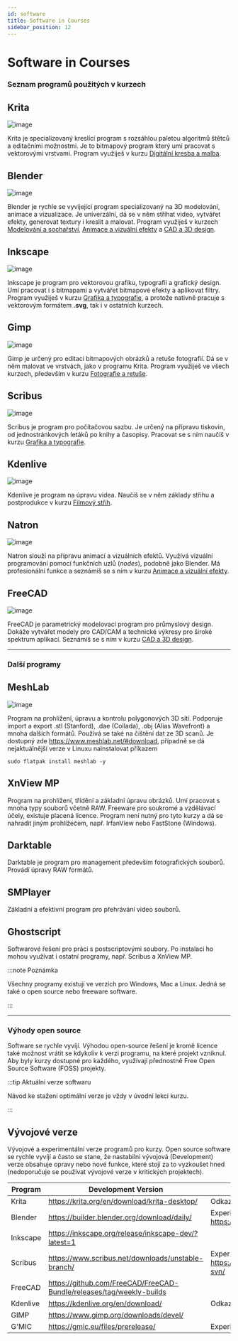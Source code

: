 ```yaml
---
id: software
title: Software in Courses
sidebar_position: 12
---
```


# Software in Courses

### Seznam programů použitých v kurzech

## Krita
![image](./img/screenkrita.jpg)

Krita je specializovaný kreslící program s rozsáhlou paletou algoritmů štětců a editačními možnostmi. Je to bitmapový program který umí pracovat s vektorovými vrstvami.
Program využiješ v kurzu [Digitální kresba a malba](01digitalnimalba/kresba-a-malba).

## Blender
![image](./img/screenblender.jpg)

Blender je rychle se vyvíjející program specializovaný na 3D modelování, animace a vizualizace. Je univerzální, dá se v něm stříhat video, vytvářet efekty, generovat textury i kreslit a malovat.
Program využiješ v kurzech [Modelování a sochařství](02modelovani/3D-modelovani), [Animace a vizuální efekty](06animace/animace) a [CAD a 3D design](07cad/cad).

## Inkscape
![image](./img/screeninkscape.jpg)

Inkscape je program pro vektorovou grafiku, typografii a grafický design. Umí pracovat i s bitmapami a vytvářet bitmapové efekty a aplikovat filtry.
Program využiješ v kurzu [Grafika a typografie](03grafika/grafika), a protože nativně pracuje s vektorovým formátem **.svg**, tak i v ostatních kurzech.

## Gimp
![image](./img/screengimp.jpg)

Gimp je určený pro editaci bitmapových obrázků a retuše fotografií. Dá se v něm malovat ve vrstvách, jako v programu Krita. Program využiješ ve všech kurzech, především v kurzu [Fotografie a retuše](04foto/foto).

## Scribus
![image](./img/screenscribus.jpg)

Scribus je program pro počítačovou sazbu. Je určený na přípravu tiskovin, od jednostránkových letáků po knihy a časopisy. Pracovat se s ním naučíš v kurzu [Grafika a typografie](03grafika/grafika).

## Kdenlive
![image](./img/screenkdenlive.jpg)

Kdenlive je program na úpravu videa. Naučíš se v něm základy střihu a postprodukce v kurzu [Filmový střih](05film/film).

## Natron
![image](./img/screennatron.jpg)

Natron slouží na přípravu animací a vizuálních efektů. Využívá vizuální programování pomocí  funkčních uzlů (*nodes*), podobně jako Blender. Má profesionální funkce a seznámíš se s ním v kurzu [Animace a vizuální efekty](06animace/animace).

## FreeCAD
![image](./img/freecad-screen.jpg)

FreeCAD je parametrický modelovací program pro průmyslový design. Dokáže vytvářet modely pro CAD/CAM a technické výkresy pro široké spektrum aplikací. Seznámíš se s ním v kurzu [CAD a 3D design](07cad/cad).

---


### Další programy

## MeshLab
![image](./img/screenmeshlab.jpg)

Program na prohlížení, úpravu a kontrolu polygonových 3D sítí. Podporuje import a export .stl (Stanford), .dae (Collada), .obj (Alias Wavefront) a mnoha dalších formátů. Používá se také na čištění dat ze 3D scanů. Je dostupný zde https://www.meshlab.net/#download, případně se dá nejaktuálnější verze v Linuxu nainstalovat příkazem

```
sudo flatpak install meshlab -y
```

## XnView MP

Program na prohlížení, třídění a základní úpravu obrázků. Umí pracovat s mnoha typy souborů včetně RAW.
Freeware pro soukromé a vzdělávací účely, existuje placená licence. Program není nutný pro tyto kurzy a dá se nahradit jiným prohlížečem, např. IrfanView nebo FastStone (Windows).

## Darktable

Darktable je program pro management především fotografických souborů. Provádí úpravy RAW formátů.

## SMPlayer

Základní a efektivní program pro přehrávání video souborů.

## Ghostscript

Softwarové řešení pro práci s postscriptovými soubory. Po instalaci ho mohou využívat i ostatní programy, např. Scribus a  XnView MP.


:::note Poznámka

Všechny programy existují ve verzích pro Windows, Mac a Linux. Jedná se také o open source nebo freeware software.

:::



---


### Výhody open source

Software se rychle vyvíjí. Výhodou open-source řešení je kromě licence také možnost vrátit se kdykoliv k verzi programu, na které projekt vzniknul. Aby byly kurzy dostupné pro každého, využívají přednostně Free Open Source Software (FOSS) projekty.

:::tip Aktuální verze softwaru

Návod ke stažení optimální verze je vždy v úvodní lekci kurzu.

:::

## Vývojové verze

Vývojové a experimentální verze programů pro kurzy. Open source software se rychle vyvíjí a často se stane, že nastabilní vývojová (Development) verze obsahuje opravy nebo nové funkce, které stojí za to vyzkoušet hned (nedoporučuje se používat vývojové verze v kritických projektech).

| Program  | Development Version                                                  | Poznámky                                                                 |
|----------|----------------------------------------------------------------------|--------------------------------------------------------------------------|
| Krita    | https://krita.org/en/download/krita-desktop/                         | Odkazy v sekci Nightly Builds                                            |
| Blender  | https://builder.blender.org/download/daily/                          | Experimentální verze https://builder.blender.org/download/experimental/  |
| Inkscape | https://inkscape.org/release/inkscape-dev/?latest=1                  |                                                                          |
| Scribus  | https://www.scribus.net/downloads/unstable-branch/                   | Exper. verze https://sourceforge.net/projects/scribus/files/scribus-svn/ |
| FreeCAD  | https://github.com/FreeCAD/FreeCAD-Bundle/releases/tag/weekly-builds |                                                                          |
| Kdenlive | https://kdenlive.org/en/download/                                    | Odkazy v sekci Daily Builds dole                                         |
| GIMP     | https://www.gimp.org/downloads/devel/                                |                                                                          |
| G'MIC    | https://gmic.eu/files/prerelease/                                    | Experimentální plugin filtrů (GIMP, Krita)                               |
